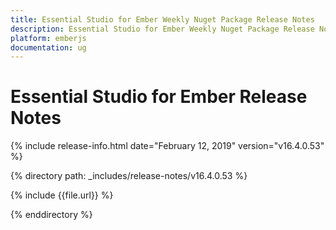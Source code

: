 ```yaml
---
title: Essential Studio for Ember Weekly Nuget Package Release Notes  
description: Essential Studio for Ember Weekly Nuget Package Release Notes  
platform: emberjs
documentation: ug
---
```


# Essential Studio for Ember  Release Notes  

{% include release-info.html date="February 12, 2019"  version="v16.4.0.53" %} 


{% directory path: _includes/release-notes/v16.4.0.53 %}

{% include {{file.url}} %}

{% enddirectory %}
